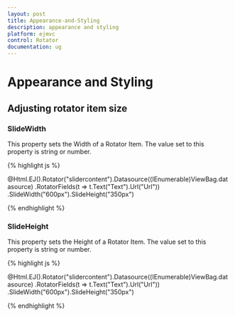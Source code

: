 ```yaml
---
layout: post
title: Appearance-and-Styling
description: appearance and styling
platform: ejmvc
control: Rotator
documentation: ug
---
```


# Appearance and Styling

## Adjusting rotator item size

### SlideWidth

This property sets the Width of a Rotator Item. The value set to this property is string or number.

{% highlight js %}

@Html.EJ().Rotator("slidercontent").Datasource((IEnumerable<Localdata>)ViewBag.datasource)
.RotatorFields(t => t.Text("Text").Url("Url"))
.SlideWidth("600px").SlideHeight("350px")

{% endhighlight %}

### SlideHeight

This property sets the Height of a Rotator Item. The value set to this property is string or number.

{% highlight js %}

@Html.EJ().Rotator("slidercontent").Datasource((IEnumerable<Localdata>)ViewBag.datasource)
.RotatorFields(t => t.Text("Text").Url("Url"))
.SlideWidth("600px").SlideHeight("350px")

{% endhighlight %}